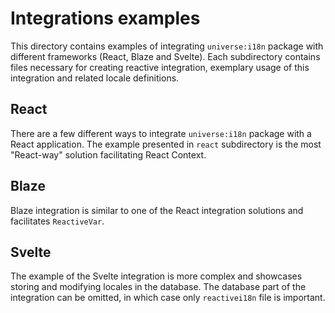 # Integrations examples

This directory contains examples of integrating `universe:i18n` package with different frameworks (React, Blaze and Svelte). Each subdirectory contains files necessary for creating reactive integration, exemplary usage of this integration and related locale definitions.

## React

There are a few different ways to integrate `universe:i18n` package with a React application. The example presented in `react` subdirectory is the most "React-way" solution facilitating React Context.

## Blaze

Blaze integration is similar to one of the React integration solutions and facilitates <code>ReactiveVar</code>.

## Svelte

The example of the Svelte integration is more complex and showcases storing and modifying locales in the database. The database part of the integration can be omitted, in which case only `reactivei18n` file is important.
